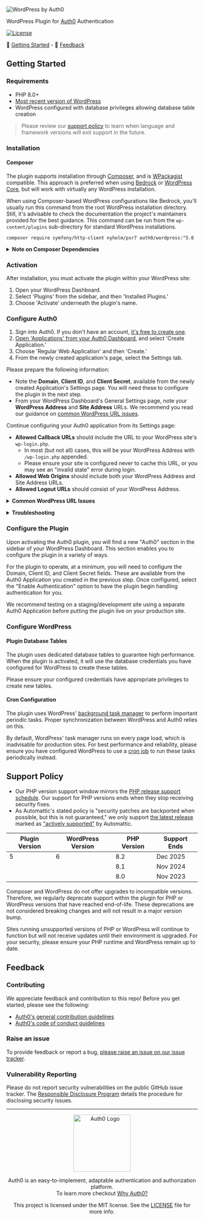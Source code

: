 ![WordPress by Auth0](https://cdn.auth0.com/website/sdks/banners/wp-auth0-banner.png)

WordPress Plugin for [Auth0](https://auth0.com) Authentication

[![License](https://img.shields.io/packagist/l/auth0/auth0-php)](https://doge.mit-license.org/)

:rocket: [Getting Started](#getting-started) - :speech_balloon: [Feedback](#feedback)

## Getting Started

### Requirements

- PHP 8.0+
- [Most recent version of WordPress](https://wordpress.org/news/category/releases/)
- WordPress configured with database privileges allowing database table creation

> Please review our [support policy](#support-policy) to learn when language and framework versions will exit support in the future.

### Installation

<!-- // Disabled while we complete this distribution configuration
#### Release Package
Releases are available from the GitHub repository [github.com/auth0/wordpress/releases](https://github.com/auth0/wordpress/releases), packaged as ZIP archives. Every release has an accompanying signature file for verification if desired.

<details>
<summary><b>Verify a release signature with OpenSSL (recommended)</b></summary>

1. Download the public signing key from this repository
2. Put the repository's public signing key, the release's ZIP archive, and the release's signature file (ending in `.sign`) in the same directory.
3. Run the following command, substituting `RELEASE` with the filename of the release you downloaded:

```bash
openssl dgst -verify signing.key.pub -keyform PEM -sha256 -signature RELEASE.zip.sign -binary RELEASE.zip
```

'Verified OK' should be returned. If this is not the case, do not proceed with the installation.
</details>

1. Open your WordPress Dashboard, then click 'Plugins', and then 'Add New'.
2. Find the 'Upload Plugin' function at the top of the page, and use it to upload the release package you downloaded.

> **Note** Alternatively, you can extract the release package to your WordPress installation's `wp-content/plugins` directory.
-->

#### Composer

The plugin supports installation through [Composer](https://getcomposer.org/), and is [WPackagist](https://wpackagist.org/) compatible. This approach is preferred when using [Bedrock](https://roots.io/bedrock/) or [WordPress Core](https://github.com/johnpbloch/wordpress-core-installer), but will work with virtually any WordPress installation.

When using Composer-based WordPress configurations like Bedrock, you'll usually run this command from the root WordPress installation directory. Still, it's advisable to check the documentation the project's maintainers provided for the best guidance. This command can be run from the `wp-content/plugins` sub-directory for standard WordPress installations.

```
composer require symfony/http-client nyholm/psr7 auth0/wordpress:^5.0
```

<p><details>
<summary><b>Note on Composer Dependencies</b></summary>

When using Composer, the plugin depends on the availability of [PSR-18](https://packagist.org/providers/psr/http-client-implementation) and [PSR-17](https://packagist.org/providers/psr/http-factory-implementation) library implementations.

These implementations are satisfied by the `symfony/http-client` and `nyholm/psr7` packages installed with the command above, respectively. If you prefer different libraries, you can install those instead.

If you are using Bedrock or another Composer-based configuration, you can try installing `auth0/wordpress` without any other packages, as the implementations may already be satisfied by installed packages.

> **Note** PHP Standards Recommendations (PSRs) are standards for PHP libraries and applications that enable greater interoperability and choice. You can learn more about them and the PHP-FIG organization that maintains them [here](https://www.php-fig.org/).

</details></p>

<!-- // Disabled while we complete this distribution configuration
#### WordPress Dashboard

Installation from your WordPress dashboard is also supported. This approach first installs a small setup script that will verify that your host environment is compatible. Afterward, the latest plugin release will be downloaded from the GitHub repository, have its file signature verified, and ultimately installed.

- Open your WordPress Dashboard.
- Click 'Plugins", then 'Add New,' and search for 'Auth0'.
- Choose 'Install Now' to install the plugin.
-->

### Activation

After installation, you must activate the plugin within your WordPress site:

1. Open your WordPress Dashboard.
2. Select 'Plugins' from the sidebar, and then 'Installed Plugins.'
3. Choose 'Activate' underneath the plugin's name.

### Configure Auth0

1. Sign into Auth0. If you don't have an account, [it's free to create one](https://auth0.com/signup).
2. [Open 'Applications' from your Auth0 Dashboard](https://manage.auth0.com/#/applications/create), and select 'Create Application.'
3. Choose 'Regular Web Application' and then 'Create.'
4. From the newly created application's page, select the Settings tab.

Please prepare the following information:

- Note the **Domain**, **Client ID**, and **Client Secret**, available from the newly created Application's Settings page. You will need these to configure the plugin in the next step.
- From your WordPress Dashboard's General Settings page, note your **WordPress Address** and **Site Address** URLs. We recommend you read our guidance on [common WordPress URL issues](#common-wordpress-url-issues).

Continue configuring your Auth0 application from its Settings page:

- **Allowed Callback URLs** should include the URL to your WordPress site's `wp-login.php`.
  - In most (but not all) cases, this will be your WordPress Address with `/wp-login.php` appended.
  - Please ensure your site is configured never to cache this URL, or you may see an "invalid state" error during login.
- **Allowed Web Origins** should include both your WordPress Address and Site Address URLs.
- **Allowed Logout URLs** should consist of your WordPress Address.

<p><details id="common-wordpress-url-issues">
<summary><b>Common WordPress URL Issues</b></summary>

- These must be the URLs your visitors will use to access your WordPress site. If you are using a reverse proxy, you may need to manually configure your WordPress Address and Site Address URLs to match the URL you use to access your site.
- Make sure these URLs match your site's configured protocol. When using a reverse proxy, you may need to update these to reflect serving over SSL/HTTPS.
</details></p>

<p><details>
<summary><b>Troubleshooting</b></summary>

If you're encountering issues, start by checking that your Auth0 Application is setup like so:

- **Application Type** must be set to **Regular Web Application**.
- **Token Endpoint Authentication Method** must be set to **Post**.
- **Allowed Origins (CORS)** should be blank.

Scroll down and expand the "Advanced Settings" panel, then:

- Under **OAuth**:
  - Ensure that **JsonWebToken Signature Algorithm** is set to **RS256**.
  - Check that **OIDC Conformant** is enabled.
- Under **Grant Types**:
  - Ensure that **Implicit**, **Authorization Code**, and **Client Credentials** are enabled.
  - You may also want to enable **Refresh Token**.

</details></p>

### Configure the Plugin

Upon activating the Auth0 plugin, you will find a new "Auth0" section in the sidebar of your WordPress Dashboard. This section enables you to configure the plugin in a variety of ways.

For the plugin to operate, at a minimum, you will need to configure the Domain, Client ID, and Client Secret fields. These are available from the Auth0 Application you created in the previous step. Once configured, select the "Enable Authentication" option to have the plugin begin handling authentication for you.

We recommend testing on a staging/development site using a separate Auth0 Application before putting the plugin live on your production site.

### Configure WordPress

#### Plugin Database Tables

The plugin uses dedicated database tables to guarantee high performance. When the plugin is activated, it will use the database credentials you have configured for WordPress to create these tables.

Please ensure your configured credentials have appropriate privileges to create new tables.

#### Cron Configuration

The plugin uses WordPress' [background task manager](https://developer.wordpress.org/plugins/cron/) to perform important periodic tasks. Proper synchronization between WordPress and Auth0 relies on this.

By default, WordPress' task manager runs on every page load, which is inadvisable for production sites. For best performance and reliability, please ensure you have configured WordPress to use a [cron job](https://developer.wordpress.org/plugins/cron/hooking-wp-cron-into-the-system-task-scheduler/) to run these tasks periodically instead.

## Support Policy

- Our PHP version support window mirrors the [PHP release support schedule](https://www.php.net/supported-versions.php). Our support for PHP versions ends when they stop receiving security fixes.
- As Automattic's stated policy is "security patches are backported when possible, but this is not guaranteed," we only support [the latest release](https://wordpress.org/news/category/releases/) marked as ["actively supported"](https://endoflife.date/wordpress) by Automattic.

| Plugin Version | WordPress Version | PHP Version | Support Ends |
| -------------- | ----------------- | ----------- | ------------ |
| 5              | 6                 | 8.2         | Dec 2025     |
|                |                   | 8.1         | Nov 2024     |
|                |                   | 8.0         | Nov 2023     |

Composer and WordPress do not offer upgrades to incompatible versions. Therefore, we regularly deprecate support within the plugin for PHP or WordPress versions that have reached end-of-life. These deprecations are not considered breaking changes and will not result in a major version bump.

Sites running unsupported versions of PHP or WordPress will continue to function but will not receive updates until their environment is upgraded. For your security, please ensure your PHP runtime and WordPress remain up to date.

## Feedback

### Contributing

We appreciate feedback and contribution to this repo! Before you get started, please see the following:

- [Auth0's general contribution guidelines](https://github.com/auth0/open-source-template/blob/master/GENERAL-CONTRIBUTING.md)
- [Auth0's code of conduct guidelines](https://github.com/auth0/open-source-template/blob/master/CODE-OF-CONDUCT.md)

### Raise an issue

To provide feedback or report a bug, [please raise an issue on our issue tracker](https://github.com/auth0/wp-auth0/issues).

### Vulnerability Reporting

Please do not report security vulnerabilities on the public GitHub issue tracker. The [Responsible Disclosure Program](https://auth0.com/whitehat) details the procedure for disclosing security issues.

---

<p align="center">
  <picture>
    <source media="(prefers-color-scheme: light)" srcset="https://cdn.auth0.com/website/sdks/logos/auth0_light_mode.png" width="150">
    <source media="(prefers-color-scheme: dark)" srcset="https://cdn.auth0.com/website/sdks/logos/auth0_dark_mode.png" width="150">
    <img alt="Auth0 Logo" src="https://cdn.auth0.com/website/sdks/logos/auth0_light_mode.png" width="150">
  </picture>
</p>

<p align="center">Auth0 is an easy-to-implement, adaptable authentication and authorization platform.<br />
To learn more checkout <a href="https://auth0.com/why-auth0">Why Auth0?</a></p>

<p align="center">This project is licensed under the MIT license. See the <a href="./LICENSE"> LICENSE</a> file for more info.</p>
